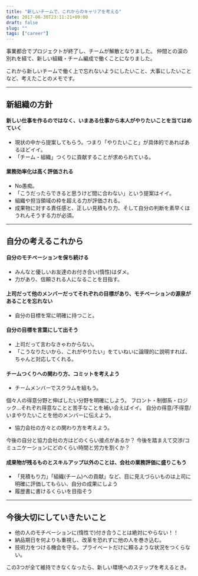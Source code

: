```yaml
---
title: "新しいチームで、これからのキャリアを考える"
date: 2017-06-30T23:11:21+09:00
draft: false
slug: ""
tags: ["career"]
---
```


事業都合でプロジェクトが終了し、チームが解散となりました。
仲間との涙の別れを経て、新しい組織・チーム編成で働くことになりました。

これから新しいチームで働く上で忘れないようにしたいこと、大事にしたいことなど、考えたことのメモです。

***

## 新組織の方針
#### 新しい仕事を作るのではなく、いまある仕事から本人がやりたいことを当てはめていく

* 現状の中から提案してもらう。つまり「やりたいこと」が具体的であればあるほどイイ。
* 「チーム・組織」つくりに貢献することが求められている。

#### 業務効率化は高く評価される

* No愚痴。
* 「こうだったらできると思うけど間に合わない」という提案はイイ。
* 組織や担当領域の枠を超える力が評価される。
* 成果物に対する責任感と、正しい見積もり力、そして自分の判断を素早くほうれんそうする力が必須。

***

## 自分の考えるこれから
#### 自分のモチベーションを保ち続ける
* みんなと優しいお友達のお付き合い(惰性)はダメ。
* 力があり、信頼される人になることを目指す。

#### 上司だって他のメンバーだってそれぞれの目標があり、モチベーションの源泉があることを忘れない
* 自分の目標を常に明確に持つこと。

#### 自分の目標を言葉にして出そう
* 上司だって言わなきゃわからない。
* 「こうなりたいから、これがやりたい」をていねいに論理的に説明すれば、ちゃんと対応してくれる。

#### チームつくりへの関わり方、コミットを考えよう
* チームメンバーでスクラムを組もう。

個々人の得意分野と伸ばしたい分野を明確にしよう。
フロント・制御系・ロジック...それぞれ得意なことと苦手なことを補い合えばイイ。
自分の得意/不得意/いまやりたいことを他のメンバーに伝えよう。

* 協力会社の方々との関わり方を考えよう。

今後の自分と協力会社の方はどのくらい接点があるか？
今後を踏まえて交渉/コミュニケーションにどのくらい時間と労力を割くか？

#### 成果物が残るものとスキルアップ以外のことは、会社の業務評価に盛りこもう
* 「見積もり力」「組織(チーム)への貢献」など、目に見えづらいものは上司に明確に評価してもらい、自分の成果にしよう
* 履歴書に書けるくらいを目指そう

***

## 今後大切にしていきたいこと
* 他の人のモチベーションに(惰性で)付き合うことは絶対にやらない！！
* 納品期日を何よりも重視し、改革を恐れずに他の人を巻き込む。
* 技術力をつける機会を守る。プライベートだけに頼るような状況をつくらない。

この3つが全て維持できなくなったら、新しい環境へのステップを考えるとき。